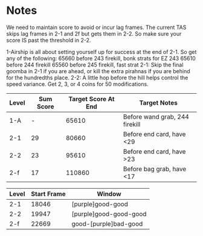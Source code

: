 # Notes

We need to maintain score to avoid or incur lag frames. The current TAS
skips lag frames in 2-1 and 2f but gets them in 2-2. So make sure your score
IS past the threshold in 2-2.

1-Airship is all about setting yourself up for
success at the end of 2-1. So get any of the following:
65660 before 243 firekill, bonk strats for EZ 243
65610 before 244 firekill
65560 before 245 firekill, fast strat
2-1: Skip the final goomba in 2-1 if you are ahead, or kill the extra pirahnas if
you are behind for the hundredths place.
2-2: A little hop before the hill helps control the speed variance. Get 2, 3,
or 4 coins for 50 modifications.

Level | Sum Score | Target Score At End | Target Notes
---|---|---|---
1-A | - | 65610 | Before wand grab, 244 firekill
2-1 | 29 | 80660 | Before end card, have <29
2-2 | 23 | 95610 | Before end card, have >23
2-f | 17 | 110860 | Before bag grab, have <17

Level | Start Frame | Window
---|---|---
2-1 | 18046 | [purple]good-good
2-2 | 19947 | [purple]good-good-good
2-f | 22669 | good-[purple]bad-good
